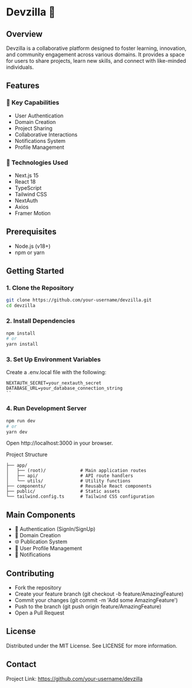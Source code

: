# Devzilla 🚀

## Overview

Devzilla is a collaborative platform designed to foster learning, innovation, and community engagement across various domains. It provides a space for users to share projects, learn new skills, and connect with like-minded individuals.

## Features

### 🌟 Key Capabilities

- User Authentication
- Domain Creation
- Project Sharing
- Collaborative Interactions
- Notifications System
- Profile Management

### 🔧 Technologies Used

- Next.js 15
- React 18
- TypeScript
- Tailwind CSS
- NextAuth
- Axios
- Framer Motion

## Prerequisites

- Node.js (v18+)
- npm or yarn

## Getting Started

### 1. Clone the Repository

```bash
git clone https://github.com/your-username/devzilla.git
cd devzilla
```

### 2. Install Dependencies

```bash
npm install
# or
yarn install
```

### 3. Set Up Environment Variables

Create a .env.local file with the following:

```
NEXTAUTH_SECRET=your_nextauth_secret
DATABASE_URL=your_database_connection_string
``
```

### 4. Run Development Server

```bash
npm run dev
# or
yarn dev
```

Open http://localhost:3000 in your browser.

Project Structure

```
├── app/
│   ├── (root)/             # Main application routes
│   ├── api/                # API route handlers
│   └── utils/              # Utility functions
├── components/             # Reusable React components
├── public/                 # Static assets
└── tailwind.config.ts      # Tailwind CSS configuration
```

## Main Components

- 🔐 Authentication (SignIn/SignUp)
- 📝 Domain Creation
- 🌐 Publication System
- 👤 User Profile Management
- 🔔 Notifications

## Contributing

- Fork the repository
- Create your feature branch (git checkout -b feature/AmazingFeature)
- Commit your changes (git commit -m 'Add some AmazingFeature')
- Push to the branch (git push origin feature/AmazingFeature)
- Open a Pull Request

## License

Distributed under the MIT License. See LICENSE for more information.

## Contact

Project Link: https://github.com/your-username/devzilla
